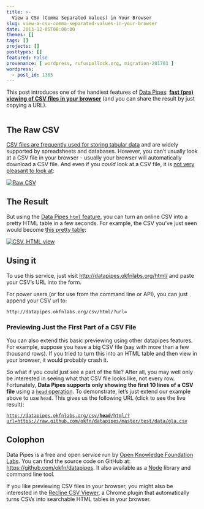 ```yaml
---
title: >-
  View a CSV (Comma Separated Values) in Your Browser
slug: view-a-csv-comma-separated-values-in-your-browser
date: 2013-12-05T08:00:00
themes: []
tags: []
projects: []
posttypes: []
featured: False
provenance: [ wordpress, rufuspollock.org, migration-201703 ]
wordpress:
  - post_id: 1305
---
```


<p>This post introduces one of the handiest features of <a href="http://datapipes.okfnlabs.org/">Data Pipes</a>: <strong><a href="http://datapipes.okfnlabs.org/html/">fast (pre) viewing of CSV files in your browser</a></strong> (and you can share the result by just copying a URL).</p>

<p><a href="http://datapipes.okfnlabs.org/html/"><img src="http://i.imgur.com/LKjphLo.png" alt="" /></a></p>

<h2 id="the-raw-csv">The Raw CSV</h2>

<p><a href="http://data.okfn.org/standards/csv/">CSV files are frequently used for storing tabular data</a> and are widely supported by spreadsheets and databases. However, you can’t usually look at a CSV file in your browser - usually your browser will automatically download a CSV file. And even if you <em>could</em> look at a CSV file, it is <a href="http://datapipes.okfnlabs.org/csv/?url=https://raw.github.com/okfn/datapipes/master/test/data/gla.csv">not very pleasant to look at</a>:</p>

<p><a href="http://datapipes.okfnlabs.org/csv/?url=https://raw.github.com/okfn/datapipes/master/test/data/gla.csv">
<img src="http://i.imgur.com/zVGW1zD.png" alt="Raw CSV" />
</a></p>

<h2 id="the-result">The Result</h2>

<p>But using the <a href="http://datapipes.okfnlabs.org/html/">Data Pipes <code>html</code> feature</a>, you can turn an online CSV into a pretty HTML table in a few seconds. For example, the CSV you’ve just seen would become <a href="http://datapipes.okfnlabs.org/csv/html/?url=https://raw.github.com/okfn/datapipes/master/test/data/gla.csv">this pretty table</a>:</p>

<p><a href="http://datapipes.okfnlabs.org/csv/html/?url=https://raw.github.com/okfn/datapipes/master/test/data/gla.csv"><img src="http://i.imgur.com/fbR8DvX.png" alt="CSV, HTML view" /></a></p>

<h2 id="using-it">Using it</h2>

<p>To use this service, just visit <a href="http://datapipes.okfnlabs.org/html/">http://datapipes.okfnlabs.org/html/</a> and paste your CSV’s URL into the form.</p>

<p>For power users (or for use from the command line or API), you can just append your CSV url to:</p>

<pre><code>http://datapipes.okfnlabs.org/csv/html/?url=
</code></pre>

<h3 id="previewing-just-the-first-part-of-a-csv-file">Previewing Just the First Part of a CSV File</h3>

<p>You can also extend this basic previewing using other datapipes features. For example, suppose you have a big CSV file (say with more than a few thousand rows). If you tried to turn this into an HTML table and then view in your browser, it would probably crash it.</p>

<p>So what if you could just see a part of the file? After all, you may well only be interested in seeing what that CSV file looks like, not every row. Fortunately, <strong>Data Pipes supports only showing the first 10 lines of a CSV file</strong> using a <a href="http://datapipes.okfnlabs.org/head"><code>head</code> operation</a>. To demonstrate, let’s just extend our example above to use <code>head</code>. This gives us the following URL (click to see the live result):</p>

<p><code><a href="http://datapipes.okfnlabs.org/csv/head/html/?url=https://raw.github.com/okfn/datapipes/master/test/data/gla.csv">http://datapipes.okfnlabs.org/csv/<strong>head</strong>/html/?url=https://raw.github.com/okfn/datapipes/master/test/data/gla.csv</a></code></p>

<h2 id="colophon">Colophon</h2>

<p>Data Pipes is a free and open service run by <a href="http://okfnlabs.org/">Open Knowledge Foundation Labs</a>. You can find the source code on GitHub at: <a href="https://github.com/okfn/datapipes">https://github.com/okfn/datapipes</a>. It also available as a <a href="http://nodejs.org/">Node</a> library and command line tool.</p>

<p>If you like previewing CSV files in your browser, you might also be interested in the <a href="https://chrome.google.com/webstore/detail/recline-csv-viewer/ibfcfelnbfhlbpelldnngdcklnndhael">Recline CSV Viewer</a>, a Chrome plugin that automatically turns CSVs into searchable HTML tables in your browser.</p>



